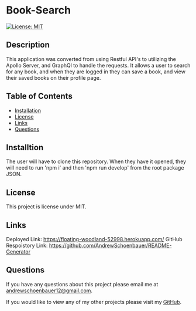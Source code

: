 # Book-Search
  [![License: MIT](https://img.shields.io/badge/License-MIT-yellow.svg)](https://opensource.org/licenses/MIT)
  
  ## **Description**
  This application was converted from using Restful API's to utilizing the Apollo Server, and GraphQl to handle the requests. It allows a user to search for any book, and when they are logged in they can save a book, and view their saved books on their profile page. 

  ## **Table of Contents**
  - [Installation](#installation)
  - [License](#license)
  - [Links](#links)
  - [Questions](#questions)

  ## **Installtion**
 The user will have to clone this repository. When they have it opened, they will need to run 'npm i' and then 'npm run develop' from the root package JSON. 


  ## **License**
This project is license under MIT.

## **Links**
Deployed Link: https://floating-woodland-52998.herokuapp.com/
GitHub Respoistory Link: https://github.com/AndrewSchoenbauer/README-Generator
## **Questions**
If you have any questions about this project please email me at andrewschoenbauer12@gmail.com. 

If you would like to view any of my other projects please visit my [GitHub](https://github.com/AndrewSchoenbauer).


